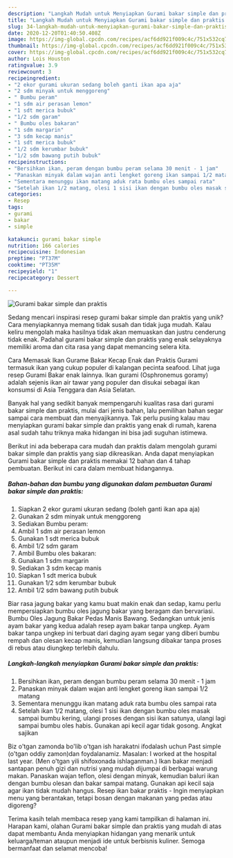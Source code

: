 ```yaml
---
description: "Langkah Mudah untuk Menyiapkan Gurami bakar simple dan praktis Anti Gagal"
title: "Langkah Mudah untuk Menyiapkan Gurami bakar simple dan praktis Anti Gagal"
slug: 34-langkah-mudah-untuk-menyiapkan-gurami-bakar-simple-dan-praktis-anti-gagal
date: 2020-12-20T01:40:50.408Z
image: https://img-global.cpcdn.com/recipes/acf6dd921f009c4c/751x532cq70/gurami-bakar-simple-dan-praktis-foto-resep-utama.jpg
thumbnail: https://img-global.cpcdn.com/recipes/acf6dd921f009c4c/751x532cq70/gurami-bakar-simple-dan-praktis-foto-resep-utama.jpg
cover: https://img-global.cpcdn.com/recipes/acf6dd921f009c4c/751x532cq70/gurami-bakar-simple-dan-praktis-foto-resep-utama.jpg
author: Lois Houston
ratingvalue: 3.9
reviewcount: 3
recipeingredient:
- "2 ekor gurami ukuran sedang boleh ganti ikan apa aja"
- "2 sdm minyak untuk menggoreng"
- " Bumbu peram"
- "1 sdm air perasan lemon"
- "1 sdt merica bubuk"
- "1/2 sdm garam"
- " Bumbu oles bakaran"
- "1 sdm margarin"
- "3 sdm kecap manis"
- "1 sdt merica bubuk"
- "1/2 sdm kerumbar bubuk"
- "1/2 sdm bawang putih bubuk"
recipeinstructions:
- "Bersihkan ikan, peram dengan bumbu peram selama 30 menit - 1 jam"
- "Panaskan minyak dalam wajan anti lengket goreng ikan sampai 1/2 matang"
- "Sementara menunggu ikan matang aduk rata bumbu oles sampai rata"
- "Setelah ikan 1/2 matang, olesi 1 sisi ikan dengan bumbu oles masak sampai bumbu kering, ulangi proses dengan sisi ikan satunya, ulangi lagi sampai bumbu oles habis. Gunakan api kecil agar tidak gosong. Angkat sajikan"
categories:
- Resep
tags:
- gurami
- bakar
- simple

katakunci: gurami bakar simple 
nutrition: 166 calories
recipecuisine: Indonesian
preptime: "PT37M"
cooktime: "PT35M"
recipeyield: "1"
recipecategory: Dessert

---
```



![Gurami bakar simple dan praktis](https://img-global.cpcdn.com/recipes/acf6dd921f009c4c/751x532cq70/gurami-bakar-simple-dan-praktis-foto-resep-utama.jpg)

Sedang mencari inspirasi resep gurami bakar simple dan praktis yang unik? Cara menyiapkannya memang tidak susah dan tidak juga mudah. Kalau keliru mengolah maka hasilnya tidak akan memuaskan dan justru cenderung tidak enak. Padahal gurami bakar simple dan praktis yang enak selayaknya memiliki aroma dan cita rasa yang dapat memancing selera kita.

Cara Memasak Ikan Gurame Bakar Kecap Enak dan Praktis Gurami termasuk ikan yang cukup populer di kalangan pecinta seafood. Lihat juga resep Gurami Bakar enak lainnya. Ikan gurami (Osphronemus goramy) adalah sejenis ikan air tawar yang populer dan disukai sebagai ikan konsumsi di Asia Tenggara dan Asia Selatan.

Banyak hal yang sedikit banyak mempengaruhi kualitas rasa dari gurami bakar simple dan praktis, mulai dari jenis bahan, lalu pemilihan bahan segar sampai cara membuat dan menyajikannya. Tak perlu pusing kalau mau menyiapkan gurami bakar simple dan praktis yang enak di rumah, karena asal sudah tahu triknya maka hidangan ini bisa jadi suguhan istimewa.


Berikut ini ada beberapa cara mudah dan praktis dalam mengolah gurami bakar simple dan praktis yang siap dikreasikan. Anda dapat menyiapkan Gurami bakar simple dan praktis memakai 12 bahan dan 4 tahap pembuatan. Berikut ini cara dalam membuat hidangannya.

<!--inarticleads1-->

##### Bahan-bahan dan bumbu yang digunakan dalam pembuatan Gurami bakar simple dan praktis:

1. Siapkan 2 ekor gurami ukuran sedang (boleh ganti ikan apa aja)
1. Gunakan 2 sdm minyak untuk menggoreng
1. Sediakan  Bumbu peram:
1. Ambil 1 sdm air perasan lemon
1. Gunakan 1 sdt merica bubuk
1. Ambil 1/2 sdm garam
1. Ambil  Bumbu oles bakaran:
1. Gunakan 1 sdm margarin
1. Sediakan 3 sdm kecap manis
1. Siapkan 1 sdt merica bubuk
1. Gunakan 1/2 sdm kerumbar bubuk
1. Ambil 1/2 sdm bawang putih bubuk


Biar rasa jagung bakar yang kamu buat makin enak dan sedap, kamu perlu mempersiapkan bumbu oles jagung bakar yang beragam dan bervariasi. Bumbu Oles Jagung Bakar Pedas Manis Bawang. Sedangkan untuk jenis ayam bakar yang kedua adalah resep ayam bakar tanpa ungkep. Ayam bakar tanpa ungkep ini terbuat dari daging ayam segar yang diberi bumbu rempah dan olesan kecap manis, kemudian langsung dibakar tanpa proses di rebus atau diungkep terlebih dahulu. 

<!--inarticleads2-->

##### Langkah-langkah menyiapkan Gurami bakar simple dan praktis:

1. Bersihkan ikan, peram dengan bumbu peram selama 30 menit - 1 jam
1. Panaskan minyak dalam wajan anti lengket goreng ikan sampai 1/2 matang
1. Sementara menunggu ikan matang aduk rata bumbu oles sampai rata
1. Setelah ikan 1/2 matang, olesi 1 sisi ikan dengan bumbu oles masak sampai bumbu kering, ulangi proses dengan sisi ikan satunya, ulangi lagi sampai bumbu oles habis. Gunakan api kecil agar tidak gosong. Angkat sajikan


Biz o&#39;tgan zamonda bo&#39;lib o&#39;tgan ish harakatni ifodalash uchun Past simple (o&#39;tgan oddiy zamon)dan foydalanamiz. Masalan: I worked at the hospital last year. (Men o&#39;tgan yili shifoxonada ishlaganman.) Ikan bakar menjadi santapan penuh gizi dan nutrisi yang mudah dijumpai di berbagai warung makan. Panaskan wajan teflon, olesi dengan minyak, kemudian baluri ikan dengan bumbu olesan dan bakar sampai matang. Gunakan api kecil saja agar ikan tidak mudah hangus. Resep ikan bakar praktis - Ingin menyiapkan menu yang berantakan, tetapi bosan dengan makanan yang pedas atau digoreng? 

Terima kasih telah membaca resep yang kami tampilkan di halaman ini. Harapan kami, olahan Gurami bakar simple dan praktis yang mudah di atas dapat membantu Anda menyiapkan hidangan yang menarik untuk keluarga/teman ataupun menjadi ide untuk berbisnis kuliner. Semoga bermanfaat dan selamat mencoba!
